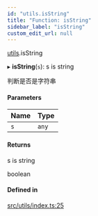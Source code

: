 ```yaml
---
id: "utils.isString"
title: "Function: isString"
sidebar_label: "isString"
custom_edit_url: null
---
```


[utils](../namespaces/utils.md).isString

▸ **isString**(`s`): s is string

判断是否是字符串

#### Parameters

| Name | Type |
| :------ | :------ |
| `s` | `any` |

#### Returns

s is string

boolean

#### Defined in

[src/utils/index.ts:25](https://github.com/sakitam-gis/vis-engine/blob/master/src/utils/index.ts#L25)
